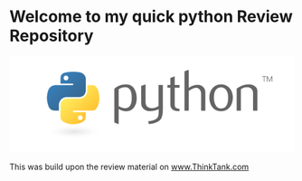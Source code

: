 # Welcome to my quick python Review Repository

<img src="python-logo.png" />


This was build upon the review material on 
www.ThinkTank.com


